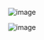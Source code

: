 ![image](https://github.com/user-attachments/assets/690d30b3-a6c7-4647-ba07-fe143f046c20)

![image](https://github.com/user-attachments/assets/19a061d8-c549-49ac-bb50-6ace11c7e3ce)

